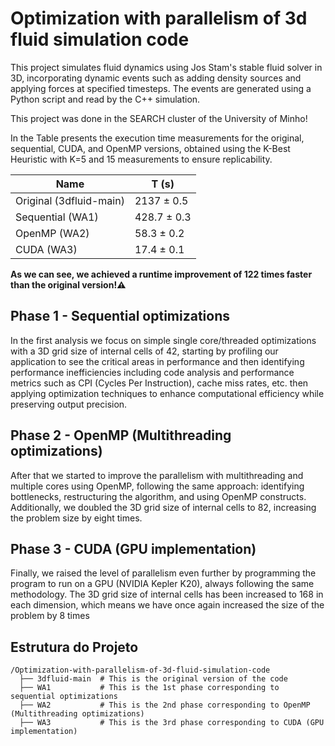 # Optimization with parallelism of 3d fluid simulation code

This project simulates fluid dynamics using Jos Stam's stable fluid solver in 3D, incorporating dynamic events such as adding density sources and applying forces at specified timesteps. The events are generated using a Python script and read by the C++ simulation. 

This project was done in the SEARCH cluster of the University of Minho!

In the Table presents the execution time measurements for the original, sequential, CUDA, and OpenMP versions, obtained using the K-Best Heuristic with K=5 and 15 measurements to ensure replicability.

|             Name        |       T (s)    |
|-------------------------|----------------|
| Original (3dfluid-main) |   2137 ± 0.5   |
| Sequential (WA1)        |   428.7 ± 0.3  |
| OpenMP (WA2)            |   58.3 ± 0.2   |
| CUDA (WA3)              |   17.4 ± 0.1   |

**As we can see, we achieved a runtime improvement of 122 times faster than the original version!⚠️**

## Phase 1 - Sequential optimizations

In the first analysis we focus on simple single core/threaded optimizations with a 3D grid size of internal cells of 42, starting by profiling our application to see the critical areas in performance and then identifying performance inefficiencies including code analysis and performance metrics such as CPI (Cycles Per Instruction), cache miss rates, etc. then applying optimization techniques to enhance computational efficiency while preserving output precision.

## Phase 2 - OpenMP (Multithreading optimizations)

After that we started to improve the parallelism with multithreading and multiple cores using OpenMP, following the same approach: identifying bottlenecks, restructuring the algorithm, and using OpenMP constructs. Additionally, we doubled the 3D grid size of internal cells to 82, increasing the problem size by eight times.

## Phase 3 - CUDA (GPU implementation)

Finally, we raised the level of parallelism even further by programming the program to run on a GPU (NVIDIA Kepler K20), always following the same methodology. The 3D grid size of internal cells has been increased to 168 in each dimension, which means we have once again increased the size of the problem by 8 times

## Estrutura do Projeto

```plaintext
/Optimization-with-parallelism-of-3d-fluid-simulation-code
  ├── 3dfluid-main  # This is the original version of the code
  ├── WA1           # This is the 1st phase corresponding to sequential optimizations
  ├── WA2           # This is the 2nd phase corresponding to OpenMP (Multithreading optimizations)
  ├── WA3           # This is the 3rd phase corresponding to CUDA (GPU implementation)
```

